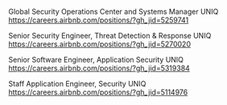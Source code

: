 Global Security Operations Center and Systems Manager UNIQ https://careers.airbnb.com/positions/?gh_jid=5259741

Senior Security Engineer, Threat Detection & Response UNIQ https://careers.airbnb.com/positions/?gh_jid=5270020

Senior Software Engineer, Application Security  UNIQ https://careers.airbnb.com/positions/?gh_jid=5319384

Staff Application Engineer, Security UNIQ https://careers.airbnb.com/positions/?gh_jid=5114976


